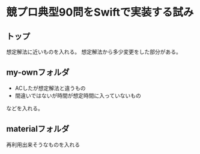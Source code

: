 # 競プロ典型90問をSwiftで実装する試み

## トップ

想定解法に近いものを入れる。
想定解法から多少変更をした部分がある。

## my-ownフォルダ

- ACしたが想定解法と違うもの
- 間違いではないが時間が想定時間に入っていないもの

などを入れる。

## materialフォルダ

再利用出来そうなものを入れる
